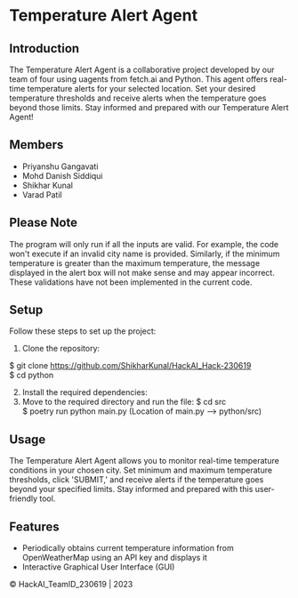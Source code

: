 # Temperature Alert Agent

## Introduction

The Temperature Alert Agent is a collaborative project developed by our team of four using uagents from fetch.ai and Python. This agent offers real-time temperature alerts for your selected location. Set your desired temperature thresholds and receive alerts when the temperature goes beyond those limits. Stay informed and prepared with our Temperature Alert Agent!

## Members

- Priyanshu Gangavati
- Mohd Danish Siddiqui
- Shikhar Kunal
- Varad Patil

## Please Note

The program will only run if all the inputs are valid. For example, the code won't execute if an invalid city name is provided. Similarly, if the minimum temperature is greater than the maximum temperature, the message displayed in the alert box will not make sense and may appear incorrect. These validations have not been implemented in the current code.

## Setup

Follow these steps to set up the project:

1. Clone the repository:

$ git clone https://github.com/ShikharKunal/HackAI_Hack-230619  <br>
$ cd python


2. Install the required dependencies:
3. Move to the required directory and run the file:
$ cd src <br>
$ poetry run python main.py
(Location of main.py --> python/src)


## Usage

The Temperature Alert Agent allows you to monitor real-time temperature conditions in your chosen city. Set minimum and maximum temperature thresholds, click 'SUBMIT,' and receive alerts if the temperature goes beyond your specified limits. Stay informed and prepared with this user-friendly tool.

## Features

- Periodically obtains current temperature information from OpenWeatherMap using an API key and displays it
- Interactive Graphical User Interface (GUI)

&copy; HackAI_TeamID_230619 | 2023
